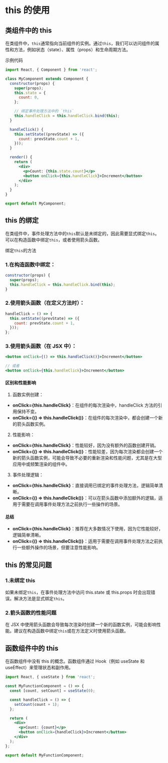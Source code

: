# this 的使用

## 类组件中的 this

在类组件中，`this`通常指向当前组件的实例。通过`this`，我们可以访问组件的属性和方法，例如状态（state）、属性（props）和生命周期方法。

示例代码

```jsx
import React, { Component } from 'react';

class MyComponent extends Component {
  constructor(props) {
    super(props);
    this.state = {
      count: 0,
    };

    // 绑定事件处理方法中的 `this`
    this.handleClick = this.handleClick.bind(this);
  }

  handleClick() {
    this.setState((prevState) => ({
      count: prevState.count + 1,
    }));
  }

  render() {
    return (
      <div>
        <p>Count: {this.state.count}</p>
        <button onClick={this.handleClick}>Increment</button>
      </div>
    );
  }
}

export default MyComponent;
```

## this 的绑定

在类组件中，事件处理方法中的`this`默认是未绑定的，因此需要显式绑定`this`。可以在构造函数中绑定`this`，或者使用箭头函数。

绑定`this`的方法

### 1.在构造函数中绑定：

```jsx
constructor(props) {
  super(props);
  this.handleClick = this.handleClick.bind(this);
}
```

### 2.使用箭头函数（在定义方法时）：

```jsx
handleClick = () => {
  this.setState((prevState) => ({
    count: prevState.count + 1,
  }));
};
```

### 3.使用箭头函数（在 JSX 中）：

```jsx
<button onClick={() => this.handleClick()}>Increment</button>

// 或者
<button onClick={this.handleClick}>Increment</button>
```

#### 区别和性能影响

1. 函数实例创建：

- **onClick={this.handleClick}**：在组件的每次渲染中，handleClick 方法的引用保持不变。
- **onClick={() => this.handleClick()}**：在组件的每次渲染中，都会创建一个新的箭头函数实例。

2. 性能影响：

- **onClick={this.handleClick}**：性能较好，因为没有额外的函数创建开销。
- **onClick={() => this.handleClick()}**：性能较差，因为每次渲染都会创建一个新的箭头函数实例，可能会导致不必要的重新渲染和性能问题，尤其是在大型应用中或频繁渲染的组件中。

3. 事件处理逻辑：

- **onClick={this.handleClick}**：直接调用已绑定的事件处理方法，逻辑简单清晰。
- **onClick={() => this.handleClick()}**：可以在箭头函数中添加额外的逻辑，适用于需要在调用事件处理方法之前执行一些操作的场景。

#### 总结

- **onClick={this.handleClick}**：推荐在大多数情况下使用，因为它性能较好，逻辑简单清晰。
- **onClick={() => this.handleClick()}**：适用于需要在调用事件处理方法之前执行一些额外操作的场景，但要注意性能影响。


## this 的常见问题

### 1.未绑定 this

如果未绑定`this`，在事件处理方法中访问 this.state 或 this.props 时会出现错误。解决方法是显式绑定`this`。

### 2.箭头函数的性能问题

在 JSX 中使用箭头函数会导致每次渲染时创建一个新的函数实例，可能会影响性能。建议在构造函数中绑定`this`或在方法定义时使用箭头函数。

## 函数组件中的 this

在函数组件中没有 this 的概念。函数组件通过 Hook（例如 useState 和 useEffect）来管理状态和副作用。

```jsx
import React, { useState } from 'react';

const MyFunctionComponent = () => {
  const [count, setCount] = useState(0);

  const handleClick = () => {
    setCount(count + 1);
  };

  return (
    <div>
      <p>Count: {count}</p>
      <button onClick={handleClick}>Increment</button>
    </div>
  );
};

export default MyFunctionComponent;
```



